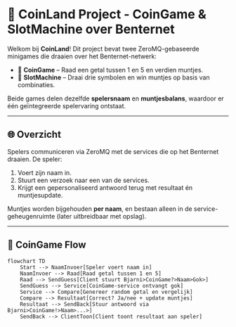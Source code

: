 # 🎰 CoinLand Project - CoinGame & SlotMachine over Benternet

Welkom bij **CoinLand**! Dit project bevat twee ZeroMQ-gebaseerde minigames die draaien over het Benternet-netwerk:

- 🎯 **CoinGame** – Raad een getal tussen 1 en 5 en verdien muntjes.
- 🎰 **SlotMachine** – Draai drie symbolen en win muntjes op basis van combinaties.

Beide games delen dezelfde **spelersnaam** en **muntjesbalans**, waardoor er één geïntegreerde spelervaring ontstaat. 

---

## 🌐 Overzicht

Spelers communiceren via ZeroMQ met de services die op het Benternet draaien. De speler:

1. Voert zijn naam in.
2. Stuurt een verzoek naar een van de services.
3. Krijgt een gepersonaliseerd antwoord terug met resultaat én muntjesupdate.

Muntjes worden bijgehouden **per naam**, en bestaan alleen in de service-geheugenruimte (later uitbreidbaar met opslag).

---

## 🧠 CoinGame Flow

```mermaid
flowchart TD
    Start --> NaamInvoer[Speler voert naam in]
    NaamInvoer --> Raad[Raad getal tussen 1 en 5]
    Raad --> SendGuess[Client stuurt Bjarni>CoinGame?>Naam>Gok>]
    SendGuess --> Service[CoinGame-service ontvangt gok]
    Service --> Compare[Genereer random getal en vergelijk]
    Compare --> Resultaat[Correct? Ja/nee + update muntjes]
    Resultaat --> SendBack[Stuur antwoord via Bjarni>CoinGame!>Naam>...>]
    SendBack --> ClientToon[Client toont resultaat aan speler]
